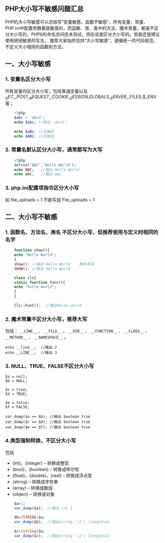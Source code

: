 ## PHP大小写不敏感问题汇总


PHP的大小写敏感可以总结写“变量敏感，函数不敏感”，所有变量、常量、PHP.ini中配置参数都是敏感的，而函数、类、类中的方法、魔术常量，都是不区分大小写的，PHP6的命名空间还未测试，但应该是区分大小写的。但我还是建议使用统统敏感的写法， 推荐大家始终坚持“大小写敏感”，遵循统一的代码规范，不定义大小相同的函数和方法。

## 一、大小写敏感

### 1. 变量名区分大小写

所有变量均区分大小写，包括普通变量以及$_GET,$_POST,$_REQUEST,$_COOKIE,$_SESSION,$GLOBALS,$_SERVER,$_FILES,$_ENV等；
```php
    <?php
    $abc = 'abcd';
    echo $abc; //输出 'abcd';
    
    echo $aBc; //无输出
    echo $ABC; //无输出
```

### 2. 常量名默认区分大小写，通常都写为大写
```php
    <?php
    define("ABC","Hello World");
    echo ABC;   //输出 Hello World
    echo abc;   //输出 abc
```

### 3. php.ini配置项指令区分大小写

如 file_uploads = 1 不能写成 File_uploads = 1

## 二、大小写不敏感

### 1. 函数名、方法名、类名 不区分大小写，但推荐使用与定义时相同的名字
```php
    function show(){
    echo "Hello World";
    }
    show(); //输出 Hello World    推荐写法
    SHOW(); //输出 Hello World
```
```php
    class cls{
    static function func(){
    echo "hello world";
    }
    }
    
    Cls::FunC();  //输出hello world
```

### 2. 魔术常量不区分大小写，推荐大写

包括： `__LINE__` 、 `__FILE__` 、 `__DIR__` 、 `__FUNCTION__` 、 `__CLASS__` 、 `__METHOD__` 、 `__NAMESPACE__` 。

    echo __line__;  //输出 2
    echo __LINE__;  //输出 3
    

### 3. NULL、TRUE、FALSE不区分大小写

    $a = null;
    $b = NULL;
    
    $c = true;
    $d = TRUE;
    
    $e = false;
    $f = FALSE;
    
    var_dump($a == $b); //输出 boolean true
    var_dump($c == $d); //输出 boolean true
    var_dump($e == $f); //输出 boolean true
    

### 4.类型强制转换，不区分大小写

包括

* (int)，(integer) – 转换成整型
* (bool)，(boolean) – 转换成布尔型
* (float)，(double)，(real) – 转换成浮点型
* (string) – 转换成字符串
* (array) – 转换成数组
* (object) – 转换成对象
```php
    $a=1;
    var_dump($a);  //输出 int 1
    
    $b=(STRING)$a;
    var_dump($b);  //输出string ';1'; (length=1)
    
    $c=(string)$a;
    var_dump($c);  //输出string ';1'; (length=1)
```
